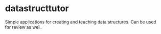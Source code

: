 # datastructtutor
Simple applications for creating and teaching data structures. Can be used for review as well.

